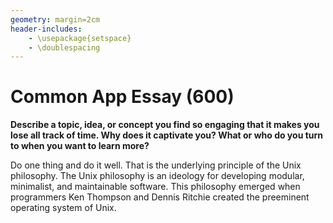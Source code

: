 ```yaml
---
geometry: margin=2cm
header-includes:
    - \usepackage{setspace}
    - \doublespacing
---
```


# Common App Essay (600)

**Describe a topic, idea, or concept you find so engaging that it makes you lose
all track of time. Why does it captivate you? What or who do you turn to when
you want to learn more?**

Do one thing and do it well. That is the underlying principle of the Unix
philosophy. The Unix philosophy is an ideology for developing modular,
minimalist, and maintainable software. This philosophy emerged when programmers
Ken Thompson and Dennis Ritchie created the preeminent operating system of
Unix.
 
